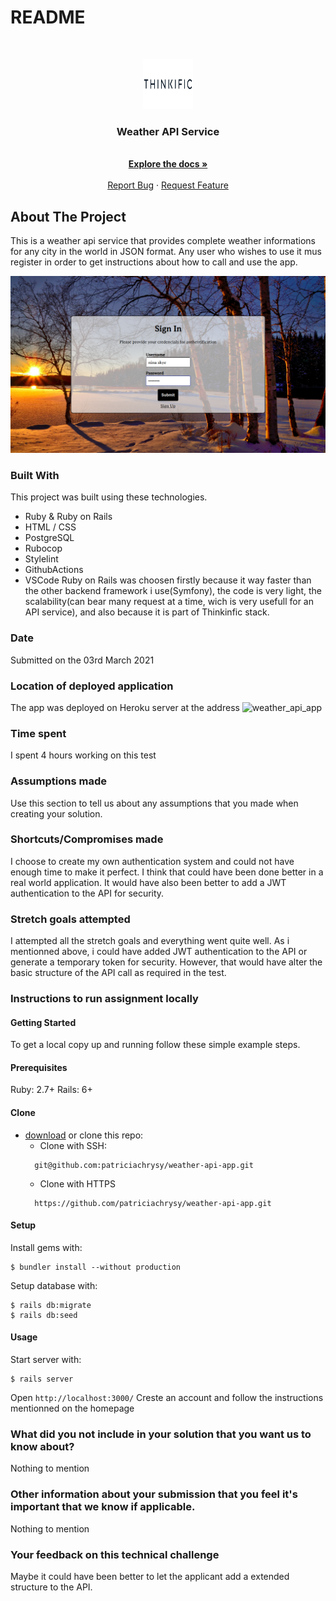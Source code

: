 # README

<!-- PROJECT LOGO -->
<br />
<p align="center">
  <a href="https://github.com/patriciachrysy/weather-api-app.git">
    <img src="app/assets/images/thinkific-vector-logo.png" alt="Logo" width="80" height="80">
  </a>

  <h3 align="center">Weather API Service</h3>

  <p align="center">
    <br />
    <a href="https://github.com/patriciachrysy/weather-api-app.git"><strong>Explore the docs »</strong></a>
    <br />
    <br />
    <a href="https://github.com/patriciachrysy/weather-api-app.git/issues">Report Bug</a>
    ·
    <a href="https://github.com/patriciachrysy/weather-api-app.git/issues">Request Feature</a>
  </p>
</p>

<!-- ABOUT THE PROJECT -->
## About The Project

This is a weather api service that provides complete weather informations for any city in the world in JSON format. Any user who wishes to use it mus register in order to get instructions about how to call and use the app.

![screenshot-1](app/assets/images/app-view.png)

### Built With
This project was built using these technologies.
* Ruby & Ruby on Rails
* HTML / CSS 
* PostgreSQL
* Rubocop
* Stylelint
* GithubActions
* VSCode
Ruby on Rails was choosen firstly because it way faster than the other backend framework i use(Symfony), the code is very light, the scalability(can bear many request at a time, wich is very usefull for an API service), and also because it is part of Thinkinfic stack.

### Date
Submitted on the 03rd March 2021
### Location of deployed application
The app was deployed on Heroku server at the address ![weather_api_app](https://sleepy-waters-25554.herokuapp.com/)
### Time spent
I spent 4 hours working on this test
### Assumptions made
Use this section to tell us about any assumptions that you made when creating your solution.
### Shortcuts/Compromises made
I choose to create my own authentication system and could not have enough time to make it perfect. I think that could have been done better in a real world application. It would have also been better to add a JWT authentication to the API for security.
### Stretch goals attempted
I attempted all the stretch goals and everything went quite well. As i mentionned above, i could have added JWT authentication to the API or generate a temporary token for security. However, that would have alter the basic structure of the API call as required in the test.
### Instructions to run assignment locally

#### Getting Started

To get a local copy up and running follow these simple example steps.

#### Prerequisites

Ruby: 2.7+
Rails: 6+

#### Clone
* [download](https://github.com/patriciachrysy/weather-api-app/archive/refs/heads/main.zip) or clone this repo:
  - Clone with SSH:
  ```
    git@github.com:patriciachrysy/weather-api-app.git
  ```
  - Clone with HTTPS
  ```
    https://github.com/patriciachrysy/weather-api-app.git

#### Setup

Install gems with:

```
$ bundler install --without production
```

Setup database with:

```
$ rails db:migrate
$ rails db:seed
```

#### Usage

Start server with:

```
$ rails server
```

Open `http://localhost:3000/` Creste an account and follow the instructions mentionned on the homepage 


### What did you not include in your solution that you want us to know about?
Nothing to mention

### Other information about your submission that you feel it's important that we know if applicable.
Nothing to mention

### Your feedback on this technical challenge
Maybe it could have been better to let the applicant add a extended structure to the API.
